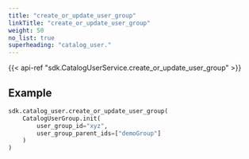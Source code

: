 ```yaml
---
title: "create_or_update_user_group"
linkTitle: "create_or_update_user_group"
weight: 50
no_list: true
superheading: "catalog_user."
---
```


{{< api-ref "sdk.CatalogUserService.create_or_update_user_group" >}}

## Example


```python
sdk.catalog_user.create_or_update_user_group(
    CatalogUserGroup.init(
        user_group_id="xyz",
        user_group_parent_ids=["demoGroup"]
    )
)
```
